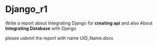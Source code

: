 # Django_r1

Write a report about Integrating Django for **creating api** and also About **Integrating Database** with Django

please usbmit the report with name UID_Name.docx
